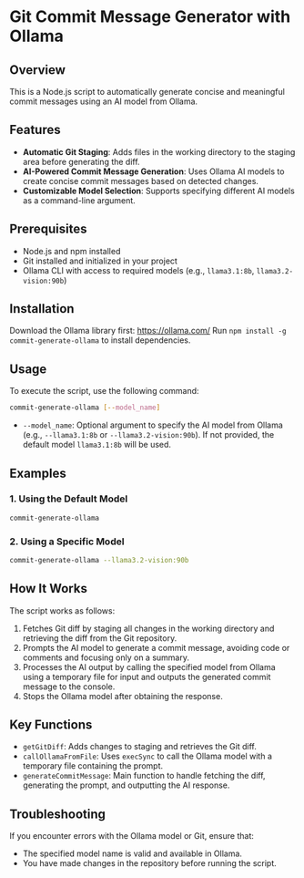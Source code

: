 # Git Commit Message Generator with Ollama

## Overview
This is a Node.js script to automatically generate concise and meaningful commit messages using an AI model from
Ollama.

## Features

* **Automatic Git Staging**: Adds files in the working directory to the staging area before generating the diff.
* **AI-Powered Commit Message Generation**: Uses Ollama AI models to create concise commit messages based on
detected changes.
* **Customizable Model Selection**: Supports specifying different AI models as a command-line argument.

## Prerequisites

* Node.js and npm installed
* Git installed and initialized in your project
* Ollama CLI with access to required models (e.g., `llama3.1:8b`, `llama3.2-vision:90b`)

## Installation

Download the Ollama library first: https://ollama.com/
Run `npm install -g commit-generate-ollama` to install dependencies.

## Usage

To execute the script, use the following command:
```bash
commit-generate-ollama [--model_name]
```
* `--model_name`: Optional argument to specify the AI model from Ollama (e.g., `--llama3.1:8b` or
`--llama3.2-vision:90b`). If not provided, the default model `llama3.1:8b` will be used.

## Examples

### 1. Using the Default Model
```bash
commit-generate-ollama
```

### 2. Using a Specific Model
```bash
commit-generate-ollama --llama3.2-vision:90b
```

## How It Works

The script works as follows:

1. Fetches Git diff by staging all changes in the working directory and retrieving the diff from the Git
repository.
2. Prompts the AI model to generate a commit message, avoiding code or comments and focusing only on a summary.
3. Processes the AI output by calling the specified model from Ollama using a temporary file for input and outputs
the generated commit message to the console.
4. Stops the Ollama model after obtaining the response.

## Key Functions

* `getGitDiff`: Adds changes to staging and retrieves the Git diff.
* `callOllamaFromFile`: Uses `execSync` to call the Ollama model with a temporary file containing the prompt.
* `generateCommitMessage`: Main function to handle fetching the diff, generating the prompt, and outputting the AI
response.

## Troubleshooting

If you encounter errors with the Ollama model or Git, ensure that:

* The specified model name is valid and available in Ollama.
* You have made changes in the repository before running the script.